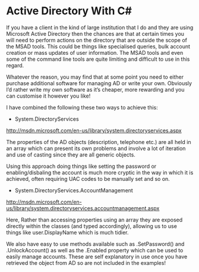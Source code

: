 # Active Directory With C#

If you have a client in the kind of large institution that I do and they are using Microsoft Active Directory then the chances are that at certain times you will need to perform actions on the directory that are outside the scope of the MSAD tools. This could be things like specialised queries, bulk account creation or mass updates of user information. The MSAD tools and even some of the command line tools are quite limiting and difficult to use in this regard.

Whatever the reason, you may find that at some point you need to either purchase additional software for managing AD or write your own. Obviously I’d rather write my own software as it’s cheaper, more rewarding and you can customise it however you like!

I have combined the following these two ways to achieve this:

* System.DirectoryServices

http://msdn.microsoft.com/en-us/library/system.directoryservices.aspx

The properties of the AD objects (description, telephone etc.) are all held in an array which can present its own problems and involve a lot of iteration and use of casting since they are all generic objects.

Using this approach doing things like setting the password or enabling/disbaling the account is much more cryptic in the way in which it is achieved, often requiring UAC codes to be manually set and so on.

* System.DirectoryServices.AccountManagement

http://msdn.microsoft.com/en-us/library/system.directoryservices.accountmanagement.aspx

Here, Rather than accessing properties using an array they are exposed directly within the classes (and typed accordingly), allowing us to use things like user.DisplayName which is much tidier.

We also have easy to use methods available such as .SetPassword() and .UnlockAccount() as well as the .Enabled property which can be used to easily manage accounts. These are self explanatory in use once you have retrieved the object from AD so are not included in the examples!

